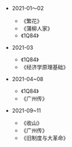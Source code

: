 - 2021-01～02

    * 《繁花》
    * 《蒲柳人家》
    * 《1Q84》
    
- 2021-03
   
    * 《1Q84》
    * 《经济学原理基础》

- 2021-04~08
   
    * 《1Q84》
    * 《广州传》

- 2021-09~11
   
    * 《收山》
    * 《广州传》
    * 《旧制度与大革命》
